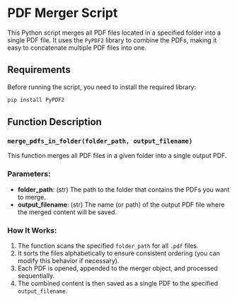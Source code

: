 # PDF Merger Script

This Python script merges all PDF files located in a specified folder into a single PDF file. It uses the `PyPDF2` library to combine the PDFs, making it easy to concatenate multiple PDF files into one.

## Requirements

Before running the script, you need to install the required library:

```bash
pip install PyPDF2
```

## Function Description

### `merge_pdfs_in_folder(folder_path, output_filename)`

This function merges all PDF files in a given folder into a single output PDF.

### Parameters:

- **folder_path**: (str) The path to the folder that contains the PDFs you want to merge.
- **output_filename**: (str) The name (or path) of the output PDF file where the merged content will be saved.

### How It Works:

1. The function scans the specified `folder_path` for all `.pdf` files.
2. It sorts the files alphabetically to ensure consistent ordering (you can modify this behavior if necessary).
3. Each PDF is opened, appended to the merger object, and processed sequentially.
4. The combined content is then saved as a single PDF to the specified `output_filename`.